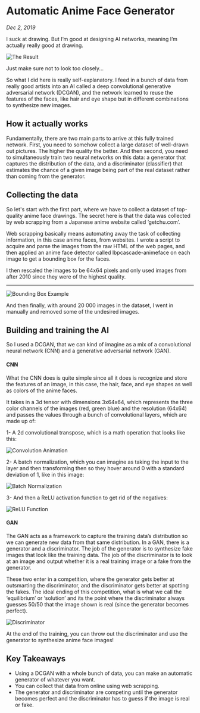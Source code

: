 # Automatic Anime Face Generator
*Dec 2, 2019*

I suck at drawing. But I’m good at designing AI networks, meaning I’m actually really good at drawing.

![The Result](../images/gan-anime.jpg)

Just make sure not to look too closely...

So what I did here is really self-explanatory. I feed in a bunch of data from really good artists into an AI called a deep convolutional generative adversarial network (DCGAN), and the network learned to reuse the features of the faces, like hair and eye shape but in different combinations to synthesize new images.

## How it actually works
Fundamentally, there are two main parts to arrive at this fully trained network. First, you need to somehow collect a large dataset of well-drawn out pictures. The higher the quality the better. And then second, you need to simultaneously train two neural networks on this data: a generator that captures the distribution of the data, and a discriminator (classifier) that estimates the chance of a given image being part of the real dataset rather than coming from the generator.

## Collecting the data
So let's start with the first part, where we have to collect a dataset of top-quality anime face drawings. The secret here is that the data was collected by web scrapping from a Japanese anime website called ‘getchu.com’.

Web scrapping basically means automating away the task of collecting information, in this case anime faces, from websites. I wrote a script to acquire and parse the images from the raw HTML of the web pages, and then applied an anime face detector called lbpcascade-animeface on each image to get a bounding box for the faces.

I then rescaled the images to be 64x64 pixels and only used images from after 2010 since they were of the highest quality.

---

![Bounding Box Example](../images/bounding-box.jpg)

And then finally, with around 20 000 images in the dataset, I went in manually and removed some of the undesired images.

## Building and training the AI

So I used a DCGAN, that we can kind of imagine as a mix of a convolutional neural network (CNN) and a generative adversarial network (GAN).

#### CNN

What the CNN does is quite simple since all it does is recognize and store the features of an image, in this case, the hair, face, and eye shapes as well as colors of the anime faces.

It takes in a 3d tensor with dimensions 3x64x64, which represents the three color channels of the images (red, green blue) and the resolution (64x64) and passes the values through a bunch of convolutional layers, which are made up of:

1- A 2d convolutional transpose, which is a math operation that looks like this:

![Convolution Animation](../images/conv.gif)

2- A batch normalization, which you can imagine as taking the input to the layer and then transforming then so they hover around 0 with a standard deviation of 1, like in this image:

![Batch Normalization](../images/batch-norm.jpg)

3- And then a ReLU activation function to get rid of the negatives:

![ReLU Function](../images/relu.jpg)

#### GAN

The GAN acts as a framework to capture the training data’s distribution so we can generate new data from that same distribution. In a GAN, there is a generator and a discriminator. The job of the generator is to synthesize fake images that look like the training data. The job of the discriminator is to look at an image and output whether it is a real training image or a fake from the generator.

These two enter in a competition, where the generator gets better at outsmarting the discriminator, and the discriminator gets better at spotting the fakes. The ideal ending of this competition, what is what we call the ‘equilibrium’ or ‘solution’ and its the point where the discriminator always guesses 50/50 that the image shown is real (since the generator becomes perfect).

![Discriminator](../images/discriminator.jpeg)

At the end of the training, you can throw out the discriminator and use the generator to synthesize anime face images!

## Key Takeaways
- Using a DCGAN with a whole bunch of data, you can make an automatic generator of whatever you want.
- You can collect that data from online using web scrapping.
- The generator and discriminator are competing until the generator becomes perfect and the discriminator has to guess if the image is real or fake.
